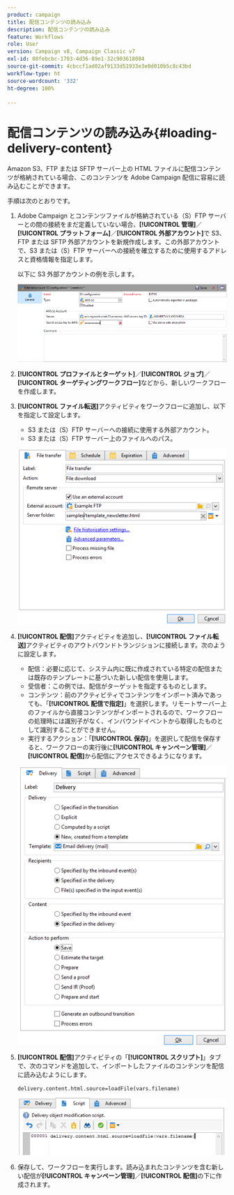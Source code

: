```yaml
---
product: campaign
title: 配信コンテンツの読み込み
description: 配信コンテンツの読み込み
feature: Workflows
role: User
version: Campaign v8, Campaign Classic v7
exl-id: 08febcbc-1703-4d36-89e1-32c903618084
source-git-commit: 4cbccf1ad02af9133d51933e3e0d010b5c8c43bd
workflow-type: ht
source-wordcount: '332'
ht-degree: 100%

---
```


# 配信コンテンツの読み込み{#loading-delivery-content}

Amazon S3、FTP または SFTP サーバー上の HTML ファイルに配信コンテンツが格納されている場合、このコンテンツを Adobe Campaign 配信に容易に読み込むことができます。

手順は次のとおりです。

1. Adobe Campaign とコンテンツファイルが格納されている（S）FTP サーバーとの間の接続をまだ定義していない場合、**[!UICONTROL 管理]**／**[!UICONTROL プラットフォーム]**／**[!UICONTROL 外部アカウント]**&#x200B;で S3、FTP または SFTP 外部アカウントを新規作成します。この外部アカウントで、S3 または（S）FTP サーバーへの接続を確立するために使用するアドレスと資格情報を指定します。

   以下に S3 外部アカウントの例を示します。

   ![](assets/delivery_loadcontent_filetransfertexamples3.png)

1. **[!UICONTROL プロファイルとターゲット]**／**[!UICONTROL ジョブ]**／**[!UICONTROL ターゲティングワークフロー]**&#x200B;などから、新しいワークフローを作成します。
1. **[!UICONTROL ファイル転送]**&#x200B;アクティビティをワークフローに追加し、以下を指定して設定します。

   * S3 または（S）FTP サーバーへの接続に使用する外部アカウント。
   * S3 または（S）FTP サーバー上のファイルへのパス。

   ![](assets/delivery_loadcontent_filetransfertexample.png)

1. **[!UICONTROL 配信]**&#x200B;アクティビティを追加し、**[!UICONTROL ファイル転送]**&#x200B;アクティビティのアウトバウンドトランジションに接続します。次のように設定します。

   * 配信：必要に応じて、システム内に既に作成されている特定の配信または既存のテンプレートに基づいた新しい配信を使用します。
   * 受信者：この例では、配信がターゲットを指定するものとします。
   * コンテンツ：前のアクティビティでコンテンツをインポート済みであっても、「**[!UICONTROL 配信で指定]**」を選択します。リモートサーバー上のファイルから直接コンテンツがインポートされるので、ワークフローの処理時には識別子がなく、インバウンドイベントから取得したものとして識別することができません。
   * 実行するアクション：「**[!UICONTROL 保存]**」を選択して配信を保存すると、ワークフローの実行後に&#x200B;**[!UICONTROL キャンペーン管理]**／**[!UICONTROL 配信]**&#x200B;から配信にアクセスできるようになります。

   ![](assets/delivery_loadcontent_activityexample.png)

1. **[!UICONTROL 配信]**&#x200B;アクティビティの「**[!UICONTROL スクリプト]**」タブで、次のコマンドを追加して、インポートしたファイルのコンテンツを配信に読み込むようにします。

   ```
   delivery.content.html.source=loadFile(vars.filename)
   ```

   ![](assets/delivery_loadcontent_script.png)

1. 保存して、ワークフローを実行します。読み込まれたコンテンツを含む新しい配信が&#x200B;**[!UICONTROL キャンペーン管理]**／**[!UICONTROL 配信]**&#x200B;の下に作成されます。

